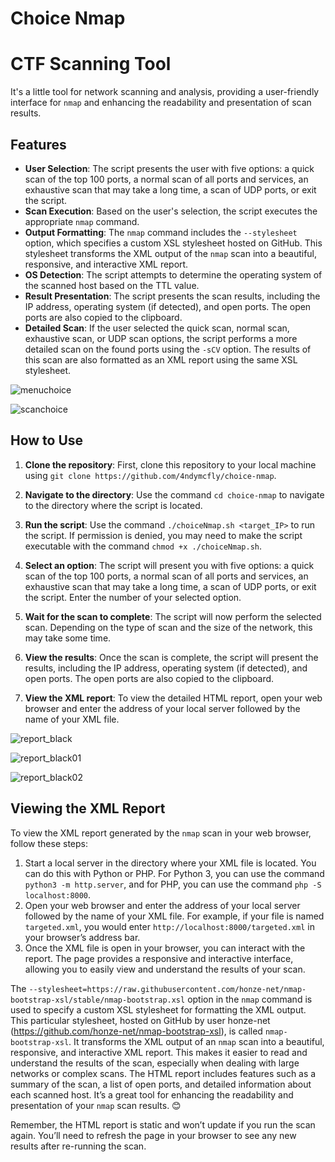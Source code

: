 # Choice Nmap

# CTF Scanning Tool

It's a little tool for network scanning and analysis, providing a user-friendly interface for `nmap` and enhancing the readability and presentation of scan results.

## Features

- **User Selection**: The script presents the user with five options: a quick scan of the top 100 ports, a normal scan of all ports and services, an exhaustive scan that may take a long time, a scan of UDP ports, or exit the script.
- **Scan Execution**: Based on the user's selection, the script executes the appropriate `nmap` command.
- **Output Formatting**: The `nmap` command includes the `--stylesheet` option, which specifies a custom XSL stylesheet hosted on GitHub. This stylesheet transforms the XML output of the `nmap` scan into a beautiful, responsive, and interactive XML report.
- **OS Detection**: The script attempts to determine the operating system of the scanned host based on the TTL value.
- **Result Presentation**: The script presents the scan results, including the IP address, operating system (if detected), and open ports. The open ports are also copied to the clipboard.
- **Detailed Scan**: If the user selected the quick scan, normal scan, exhaustive scan, or UDP scan options, the script performs a more detailed scan on the found ports using the `-sCV` option. The results of this scan are also formatted as an XML report using the same XSL stylesheet.

![menuchoice](https://github.com/4ndymcfly/choice-nmap/assets/30553433/66a79c5c-c84f-4a5b-a46d-d70aadd34e7e)

![scanchoice](https://github.com/4ndymcfly/choice-nmap/assets/30553433/44927735-0453-4538-8974-2e4bb6a389ca)

## How to Use

1. **Clone the repository**: First, clone this repository to your local machine using `git clone https://github.com/4ndymcfly/choice-nmap`.

2. **Navigate to the directory**: Use the command `cd choice-nmap` to navigate to the directory where the script is located.

3. **Run the script**: Use the command `./choiceNmap.sh <target_IP>` to run the script. If permission is denied, you may need to make the script executable with the command `chmod +x ./choiceNmap.sh`.

4. **Select an option**: The script will present you with five options: a quick scan of the top 100 ports, a normal scan of all ports and services, an exhaustive scan that may take a long time, a scan of UDP ports, or exit the script. Enter the number of your selected option.

5. **Wait for the scan to complete**: The script will now perform the selected scan. Depending on the type of scan and the size of the network, this may take some time.

6. **View the results**: Once the scan is complete, the script will present the results, including the IP address, operating system (if detected), and open ports. The open ports are also copied to the clipboard.

7. **View the XML report**: To view the detailed HTML report, open your web browser and enter the address of your local server followed by the name of your XML file.

![report_black](https://github.com/4ndymcfly/choice-nmap/assets/30553433/ae06b1c8-8154-4501-857b-798e432616ee)

![report_black01](https://github.com/4ndymcfly/choice-nmap/assets/30553433/e98cb140-f070-400d-a5ba-e28e44fa6c75)

![report_black02](https://github.com/4ndymcfly/choice-nmap/assets/30553433/77d901bc-8c2d-4827-924b-d351fc29a7a4)

## Viewing the XML Report

To view the XML report generated by the `nmap` scan in your web browser, follow these steps:
1. Start a local server in the directory where your XML file is located. You can do this with Python or PHP. For Python 3, you can use the command `python3 -m http.server`, and for PHP, you can use the command `php -S localhost:8000`.
1. Open your web browser and enter the address of your local server followed by the name of your XML file. For example, if your file is named `targeted.xml`, you would enter `http://localhost:8000/targeted.xml` in your browser’s address bar.
2. Once the XML file is open in your browser, you can interact with the report. The page provides a responsive and interactive interface, allowing you to easily view and understand the results of your scan.

The `--stylesheet=https://raw.githubusercontent.com/honze-net/nmap-bootstrap-xsl/stable/nmap-bootstrap.xsl` option in the `nmap` command is used to specify a custom XSL stylesheet for formatting the XML output. This particular stylesheet, hosted on GitHub by user honze-net (https://github.com/honze-net/nmap-bootstrap-xsl), is called `nmap-bootstrap-xsl`. It transforms the XML output of an `nmap` scan into a beautiful, responsive, and interactive XML report. This makes it easier to read and understand the results of the scan, especially when dealing with large networks or complex scans. The HTML report includes features such as a summary of the scan, a list of open ports, and detailed information about each scanned host. It’s a great tool for enhancing the readability and presentation of your `nmap` scan results. 😊

Remember, the HTML report is static and won’t update if you run the scan again. You’ll need to refresh the page in your browser to see any new results after re-running the scan.


